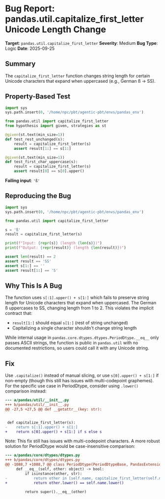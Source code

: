 # Bug Report: pandas.util.capitalize_first_letter Unicode Length Change

**Target**: `pandas.util.capitalize_first_letter`
**Severity**: Medium
**Bug Type**: Logic
**Date**: 2025-09-25

## Summary

The `capitalize_first_letter` function changes string length for certain Unicode characters that expand when uppercased (e.g., German ß → SS).

## Property-Based Test

```python
import sys
sys.path.insert(0, '/home/npc/pbt/agentic-pbt/envs/pandas_env')

from pandas.util import capitalize_first_letter
from hypothesis import given, strategies as st

@given(st.text(min_size=1))
def test_rest_unchanged(s):
    result = capitalize_first_letter(s)
    assert result[1:] == s[1:]

@given(st.text(min_size=1))
def test_first_char_uppercase(s):
    result = capitalize_first_letter(s)
    assert result[0] == s[0].upper()
```

**Failing input**: `'ß'`

## Reproducing the Bug

```python
import sys
sys.path.insert(0, '/home/npc/pbt/agentic-pbt/envs/pandas_env')

from pandas.util import capitalize_first_letter

s = 'ß'
result = capitalize_first_letter(s)

print(f"Input: {repr(s)} (length {len(s)})")
print(f"Output: {repr(result)} (length {len(result)})")

assert len(result) == 2
assert result == 'SS'
assert s[1:] == ''
assert result[1:] == 'S'
```

## Why This Is A Bug

The function uses `s[:1].upper() + s[1:]` which fails to preserve string length for Unicode characters that expand when uppercased. The German ß uppercases to SS, changing length from 1 to 2. This violates the implicit contract that:
- `result[1:]` should equal `s[1:]` (rest of string unchanged)
- Capitalizing a single character shouldn't change string length

While internal usage in `pandas.core.dtypes.dtypes.PeriodDtype.__eq__` only passes ASCII strings, the function is public in `pandas.util` with no documented restrictions, so users could call it with any Unicode string.

## Fix

Use `.capitalize()` instead of manual slicing, or use `s[0].upper() + s[1:]` if non-empty (though this still has issues with multi-codepoint graphemes). For the specific use case in PeriodDtype, consider using `.lower()` comparison instead:

```diff
--- a/pandas/util/__init__.py
+++ b/pandas/util/__init__.py
@@ -27,5 +27,5 @@ def __getattr__(key: str):


 def capitalize_first_letter(s):
-    return s[:1].upper() + s[1:]
+    return s[0].upper() + s[1:] if s else s
```

Note: This fix still has issues with multi-codepoint characters. A more robust solution for PeriodDtype would be case-insensitive comparison:

```diff
--- a/pandas/core/dtypes/dtypes.py
+++ b/pandas/core/dtypes/dtypes.py
@@ -1088,7 +1088,7 @@ class PeriodDtype(PeriodDtypeBase, PandasExtensionDtype):
     def __eq__(self, other: object) -> bool:
         if isinstance(other, str):
-            return other in [self.name, capitalize_first_letter(self.name)]
+            return other.lower() == self.name.lower()

         return super().__eq__(other)
```